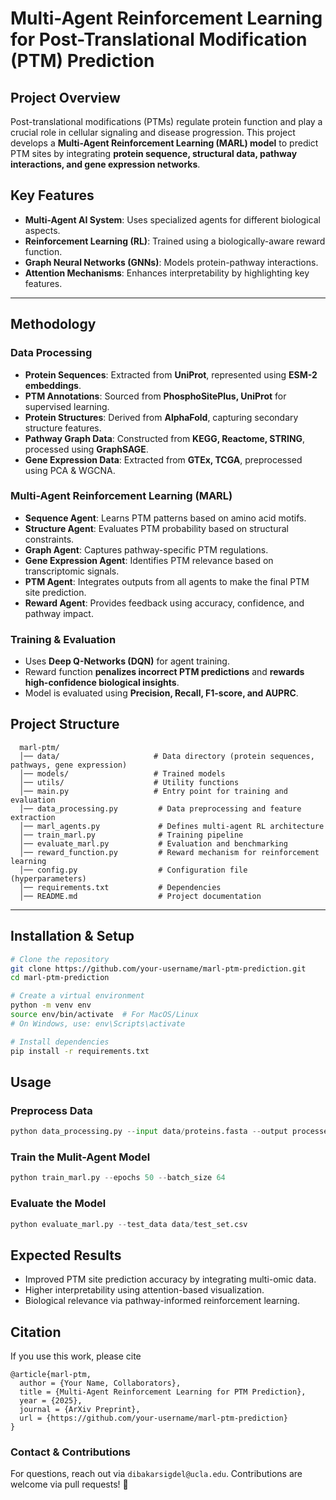 # Multi-Agent Reinforcement Learning for Post-Translational Modification (PTM) Prediction

## Project Overview
Post-translational modifications (PTMs) regulate protein function and play a crucial role in cellular signaling and disease progression. This project develops a **Multi-Agent Reinforcement Learning (MARL) model** to predict PTM sites by integrating **protein sequence, structural data, pathway interactions, and gene expression networks**.

## Key Features
- **Multi-Agent AI System**: Uses specialized agents for different biological aspects.
- **Reinforcement Learning (RL)**: Trained using a biologically-aware reward function.
- **Graph Neural Networks (GNNs)**: Models protein-pathway interactions.
- **Attention Mechanisms**: Enhances interpretability by highlighting key features.

---

## **Methodology**
### **Data Processing**
- **Protein Sequences**: Extracted from **UniProt**, represented using **ESM-2 embeddings**.
- **PTM Annotations**: Sourced from **PhosphoSitePlus, UniProt** for supervised learning.
- **Protein Structures**: Derived from **AlphaFold**, capturing secondary structure features.
- **Pathway Graph Data**: Constructed from **KEGG, Reactome, STRING**, processed using **GraphSAGE**.
- **Gene Expression Data**: Extracted from **GTEx, TCGA**, preprocessed using PCA & WGCNA.

### **Multi-Agent Reinforcement Learning (MARL)**
- **Sequence Agent**: Learns PTM patterns based on amino acid motifs.
- **Structure Agent**: Evaluates PTM probability based on structural constraints.
- **Graph Agent**: Captures pathway-specific PTM regulations.
- **Gene Expression Agent**: Identifies PTM relevance based on transcriptomic signals.
- **PTM Agent**: Integrates outputs from all agents to make the final PTM site prediction.
- **Reward Agent**: Provides feedback using accuracy, confidence, and pathway impact.

### **Training & Evaluation**
- Uses **Deep Q-Networks (DQN)** for agent training.
- Reward function **penalizes incorrect PTM predictions** and **rewards high-confidence biological insights**.
- Model is evaluated using **Precision, Recall, F1-score, and AUPRC**.


## Project Structure
```
  marl-ptm/
  │── data/                     # Data directory (protein sequences, pathways, gene expression)
  │── models/                   # Trained models
  │── utils/                    # Utility functions
  │── main.py                   # Entry point for training and evaluation
  │── data_processing.py         # Data preprocessing and feature extraction
  │── marl_agents.py             # Defines multi-agent RL architecture
  │── train_marl.py              # Training pipeline
  │── evaluate_marl.py           # Evaluation and benchmarking
  │── reward_function.py         # Reward mechanism for reinforcement learning
  │── config.py                  # Configuration file (hyperparameters)
  │── requirements.txt           # Dependencies
  │── README.md                  # Project documentation

```

---

## Installation & Setup
```bash
# Clone the repository
git clone https://github.com/your-username/marl-ptm-prediction.git
cd marl-ptm-prediction

# Create a virtual environment
python -m venv env
source env/bin/activate  # For MacOS/Linux
# On Windows, use: env\Scripts\activate

# Install dependencies
pip install -r requirements.txt
```

## Usage
### Preprocess Data
```python
python data_processing.py --input data/proteins.fasta --output processed_data/
```

### Train the Mulit-Agent Model
```python
python train_marl.py --epochs 50 --batch_size 64
```

### Evaluate the Model
```python
python evaluate_marl.py --test_data data/test_set.csv
```

## Expected Results
- Improved PTM site prediction accuracy by integrating multi-omic data.
- Higher interpretability using attention-based visualization.
- Biological relevance via pathway-informed reinforcement learning.

## Citation
If you use this work, please cite

```
@article{marl-ptm,
  author = {Your Name, Collaborators},
  title = {Multi-Agent Reinforcement Learning for PTM Prediction},
  year = {2025},
  journal = {ArXiv Preprint},
  url = {https://github.com/your-username/marl-ptm-prediction}
}
```

### Contact & Contributions
For questions, reach out via ```dibakarsigdel@ucla.edu```. Contributions are welcome via pull requests! 🚀


